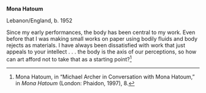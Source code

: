 **Mona Hatoum**

Lebanon/England, b. 1952

Since my early performances, the body has been central to my work. Even before that I was making small works on paper using bodily fluids and body rejects as materials. I have always been dissatisfied with work that just appeals to your intellect . . . the body is the axis of our perceptions, so how can art afford not to take that as a starting point?[^1]

[^1]: Mona Hatoum, in “Michael Archer in Conversation with Mona Hatoum,” in *Mona Hatoum* (London: Phaidon, 1997), 8.
